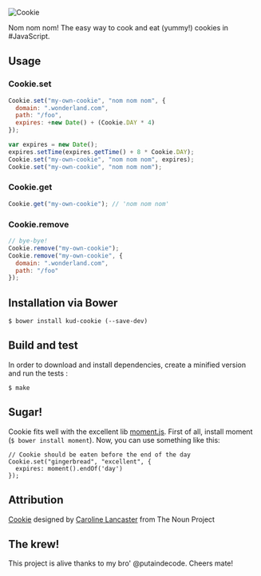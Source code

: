 ![Cookie](https://raw.github.com/kud/cookie/dev/logo.png)

Nom nom nom! The easy way to cook and eat (yummy!) cookies in #JavaScript.

## Usage

### Cookie.set

```javascript
Cookie.set("my-own-cookie", "nom nom nom", {
  domain: ".wonderland.com",
  path: "/foo",
  expires: +new Date() + (Cookie.DAY * 4)
});

var expires = new Date();
expires.setTime(expires.getTime() + 8 * Cookie.DAY);
Cookie.set("my-own-cookie", "nom nom nom", expires);
Cookie.set("my-own-cookie", "nom nom nom");
```

### Cookie.get

```javascript
Cookie.get("my-own-cookie"); // 'nom nom nom'
```

### Cookie.remove

```javascript
// bye-bye!
Cookie.remove("my-own-cookie");
Cookie.remove("my-own-cookie", {
  domain: ".wonderland.com",
  path: "/foo"
});
```

## Installation via Bower

```shell
$ bower install kud-cookie (--save-dev)
```

## Build and test

In order to download and install dependencies, create a minified version and run the tests :

```shell
$ make
```

## Sugar!

Cookie fits well with the excellent lib [moment.js](http://momentjs.com/). First of all, install moment (```$ bower install moment```). Now, you can use something like this:

```
// Cookie should be eaten before the end of the day
Cookie.set("gingerbread", "excellent", {
  expires: moment().endOf('day')
});
```

## Attribution

<a href="http://thenounproject.com/noun/cookie/#icon-No17125" target="_blank">Cookie</a> designed by <a href="http://thenounproject.com/car.lancaster" target="_blank">Caroline Lancaster</a> from The Noun Project

## The krew!

This project is alive thanks to my bro' @putaindecode. Cheers mate!

